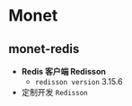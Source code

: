 # Monet

## monet-redis
- **Redis 客户端 Redisson**
  - ```redisson version``` 3.15.6
- 定制开发 ```Redisson```
